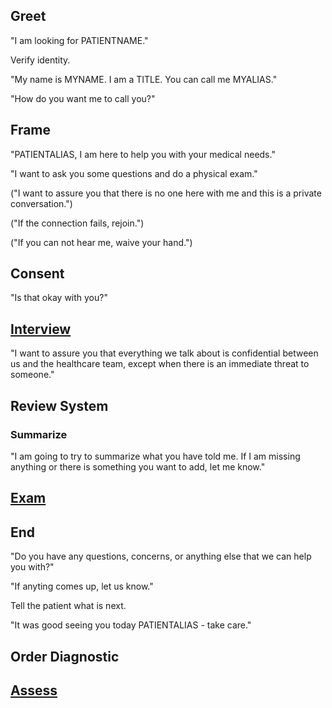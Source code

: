 ## Greet

"I am looking for PATIENTNAME."

Verify identity.

"My name is MYNAME. I am a TITLE. You can call me MYALIAS."

"How do you want me to call you?"

## Frame

"PATIENTALIAS, I am here to help you with your medical needs."

"I want to ask you some questions and do a physical exam."

("I want to assure you that there is no one here with me and this is a private conversation.")

("If the connection fails, rejoin.")

("If you can not hear me, waive your hand.")

## Consent

"Is that okay with you?"

## [Interview](interview_a_patient.md)

"I want to assure you that everything we talk about is confidential between us and the healthcare team, except when there is an immediate threat to someone."

## Review System

### Summarize

"I am going to try to summarize what you have told me. If I am missing anything or there is something you want to add, let me know."

## [Exam](exam_a_patient.md)

## End

"Do you have any questions, concerns, or anything else that we can help you with?"

"If anyting comes up, let us know."

Tell the patient what is next.

"It was good seeing you today PATIENTALIAS - take care."

## Order Diagnostic

## [Assess](assess_a_patient.md)
